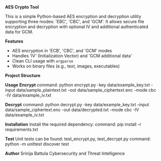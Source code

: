 **AES Crypto Tool**

This is a simple Python-based AES encryption and decryption utility supporting three modes: 'EBC', 'CBC', and 'GCM'. It allows secure file encryption and decryption with optional IV and additional authenticated data for GCM.

**Features**
- AES encryption in 'ECB', 'CBC', and 'GCM' modes
- Handles 'IV' (Initialization Vector) and 'GCM additional data'
- Clean CLI usage with `argparse`
- Works on binary files (e.g., text, images, executables)

**Project Structure**

**Usage**
**Encrypt**
command: python encrypt.py -key data/example_key.txt -input data/sample_plaintext.txt -out data/sample_ciphertext.enc -mode cbc -IV data/example_iv.txt

**Decrypt**
command: python decrypt.py -key data/example_key.txt -input data/sample_ciphertext.enc -out data/decrypted.txt -mode cbc -IV data/example_iv.txt

**Installation**
Install the required dependency:
command: pip install -r requirements.txt

**Test**
Unit tests can be found: test_encrypt.py, test_decrypt.py
command: python -m unittest discover test

**Author**
Srinija Battula
Cybersecurity and Threat Intelligence


